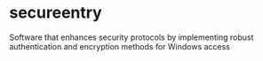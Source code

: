 # secureentry
 Software that enhances security protocols by implementing robust authentication and encryption methods for Windows access
